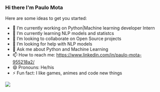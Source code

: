 ### Hi there I'm Paulo Mota

Here are some ideas to get you started:

- 🔭 I’m currently working on Python|Machine learning developer Intern
- 🌱 I’m currently learning NLP models and statistcs
- 👯 I’m looking to collaborate on Open Source projects
- 🤔 I’m looking for help with NLP models 
- 💬 Ask me about Python and Machine Learning 
- 📫 How to reach me: https://www.linkedin.com/in/paulo-mota-955218a2/
- 😄 Pronouns: He/his
- ⚡ Fun fact: I like games, animes and code new things
<img src='https://github-readme-stats.vercel.app/api?username=paulowiz'>
